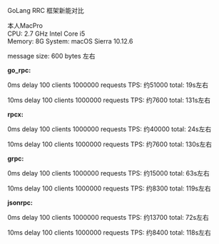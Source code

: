 GoLang RRC 框架新能对比

本人MacPro  
CPU: 2.7 GHz Intel Core i5   
Memory: 8G
System: macOS Sierra 10.12.6

message size: 600 bytes 左右

**go_rpc:**

0ms delay   100 clients  1000000 requests
TPS: 约51000
total: 19s左右

10ms delay   100 clients  1000000 requests
TPS: 约7600
total: 131s左右

**rpcx:**

0ms delay   100 clients  1000000 requests
TPS: 约40000
total: 24s左右

10ms delay   100 clients  1000000 requests
TPS: 约7600
total: 130s左右

**grpc:**

0ms delay   100 clients  1000000 requests
TPS: 约15000
total: 63s左右

10ms delay   100 clients  1000000 requests
TPS: 约8300
total: 119s左右

**jsonrpc:**

0ms delay   100 clients  1000000 requests
TPS: 约13700
total: 72s左右

10ms delay   100 clients  1000000 requests
TPS: 约8400
total: 118s左右